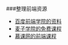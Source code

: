 ###整理前端资源
- [百度前端学院的资料](http://ife.baidu.com/static/warmup.html)
- [麦子学院的免费课程](http://www.maiziedu.com/course/list/?career=%E5%89%8D%E7%AB%AF%E5%BC%80%E5%8F%91&sort_by=)
- [慕课网的前端课程](http://www.imooc.com/course/programdetail/pid/32)
